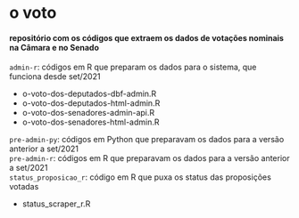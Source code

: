 # o voto

#### repositório com os códigos que extraem os dados de votações nominais na Câmara e no Senado

`admin-r`: códigos em R que preparam os dados para o sistema, que funciona desde set/2021     
<ul>
    <li>o-voto-dos-deputados-dbf-admin.R</li>             
    <li>o-voto-dos-deputados-html-admin.R</li>             
    <li>o-voto-dos-senadores-admin-api.R</li>             
    <li>o-voto-dos-senadores-html-admin.R</li>  
</ul>
        
`pre-admin-py`: códigos em Python que preparavam os dados para a versão anterior a set/2021     
`pre-admin-r`: códigos em R que preparavam os dados para a versão anterior a set/2021       
`status_proposicao_r`: código em R que puxa os status das proposições votadas      
<ul>
    <li>status_scraper_r.R</li>             
</ul>

